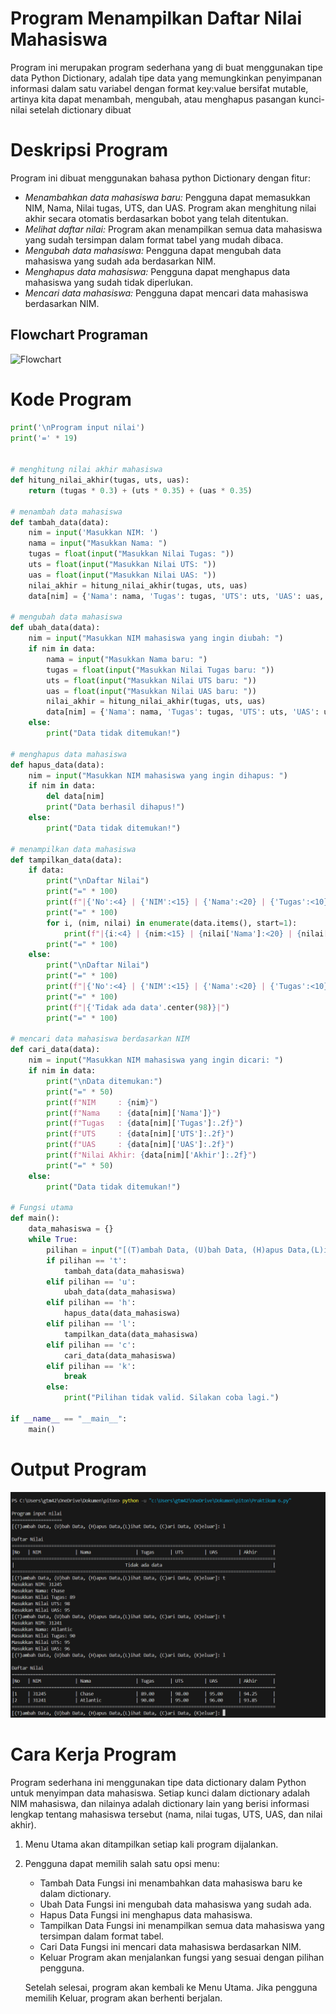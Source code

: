 # Program Menampilkan Daftar Nilai Mahasiswa
Program ini merupakan program sederhana yang di buat menggunakan tipe data Python Dictionary,  adalah tipe data yang memungkinkan penyimpanan informasi
dalam satu variabel dengan format key:value bersifat mutable, artinya kita dapat menambah, mengubah, atau menghapus pasangan kunci-nilai setelah dictionary dibuat
# Deskripsi Program
Program ini dibuat menggunakan bahasa python Dictionary dengan fitur:
* *Menambahkan data mahasiswa baru:* Pengguna dapat memasukkan NIM, Nama, Nilai tugas, UTS, dan UAS. Program akan menghitung nilai akhir secara otomatis berdasarkan bobot yang telah ditentukan.
* *Melihat daftar nilai:* Program akan menampilkan semua data mahasiswa yang sudah tersimpan dalam format tabel yang mudah dibaca.
* *Mengubah data mahasiswa:* Pengguna dapat mengubah data mahasiswa yang sudah ada berdasarkan NIM.
* *Menghapus data mahasiswa:* Pengguna dapat menghapus data mahasiswa yang sudah tidak diperlukan.
* *Mencari data mahasiswa:* Pengguna dapat mencari data mahasiswa berdasarkan NIM.
## Flowchart Programan
![Flowchart](Gambar/flowchart.png)
# Kode Program
```python
print('\nProgram input nilai')
print('=' * 19)


# menghitung nilai akhir mahasiswa
def hitung_nilai_akhir(tugas, uts, uas):
    return (tugas * 0.3) + (uts * 0.35) + (uas * 0.35)

# menambah data mahasiswa
def tambah_data(data):
    nim = input('Masukkan NIM: ')
    nama = input("Masukkan Nama: ")
    tugas = float(input("Masukkan Nilai Tugas: "))
    uts = float(input("Masukkan Nilai UTS: "))
    uas = float(input("Masukkan Nilai UAS: "))
    nilai_akhir = hitung_nilai_akhir(tugas, uts, uas)
    data[nim] = {'Nama': nama, 'Tugas': tugas, 'UTS': uts, 'UAS': uas, 'Akhir': nilai_akhir}

# mengubah data mahasiswa
def ubah_data(data):
    nim = input("Masukkan NIM mahasiswa yang ingin diubah: ")
    if nim in data:
        nama = input("Masukkan Nama baru: ")
        tugas = float(input("Masukkan Nilai Tugas baru: "))
        uts = float(input("Masukkan Nilai UTS baru: "))
        uas = float(input("Masukkan Nilai UAS baru: "))
        nilai_akhir = hitung_nilai_akhir(tugas, uts, uas)
        data[nim] = {'Nama': nama, 'Tugas': tugas, 'UTS': uts, 'UAS': uas, 'Akhir': nilai_akhir}
    else:
        print("Data tidak ditemukan!")

# menghapus data mahasiswa
def hapus_data(data):
    nim = input("Masukkan NIM mahasiswa yang ingin dihapus: ")
    if nim in data:
        del data[nim]
        print("Data berhasil dihapus!")
    else:
        print("Data tidak ditemukan!")

# menampilkan data mahasiswa
def tampilkan_data(data):
    if data:
        print("\nDaftar Nilai")
        print("=" * 100)
        print(f"|{'No':<4} | {'NIM':<15} | {'Nama':<20} | {'Tugas':<10} | {'UTS':<10} | {'UAS':<10} | {'Akhir':<10} |") 
        print("=" * 100)
        for i, (nim, nilai) in enumerate(data.items(), start=1):
            print(f"|{i:<4} | {nim:<15} | {nilai['Nama']:<20} | {nilai['Tugas']:<10.2f} | {nilai['UTS']:<10.2f} | {nilai['UAS']:<10.2f} | {nilai['Akhir']:<10.2f} |")
        print("=" * 100)
    else:
        print("\nDaftar Nilai")
        print("=" * 100)
        print(f"|{'No':<4} | {'NIM':<15} | {'Nama':<20} | {'Tugas':<10} | {'UTS':<10} | {'UAS':<10} | {'Akhir':<10} |") 
        print("=" * 100)
        print(f"|{'Tidak ada data'.center(98)}|")
        print("=" * 100)

# mencari data mahasiswa berdasarkan NIM
def cari_data(data):
    nim = input("Masukkan NIM mahasiswa yang ingin dicari: ")
    if nim in data:
        print("\nData ditemukan:")
        print("=" * 50)
        print(f"NIM     : {nim}")
        print(f"Nama    : {data[nim]['Nama']}")
        print(f"Tugas   : {data[nim]['Tugas']:.2f}")
        print(f"UTS     : {data[nim]['UTS']:.2f}")
        print(f"UAS     : {data[nim]['UAS']:.2f}")
        print(f"Nilai Akhir: {data[nim]['Akhir']:.2f}")
        print("=" * 50)
    else:
        print("Data tidak ditemukan!")

# Fungsi utama
def main():
    data_mahasiswa = {}
    while True:
        pilihan = input("[(T)ambah Data, (U)bah Data, (H)apus Data,(L)ihat Data, (C)ari Data, (K)eluar]: " )
        if pilihan == 't':
            tambah_data(data_mahasiswa)
        elif pilihan == 'u':
            ubah_data(data_mahasiswa)
        elif pilihan == 'h':
            hapus_data(data_mahasiswa)
        elif pilihan == 'l':
            tampilkan_data(data_mahasiswa)
        elif pilihan == 'c':
            cari_data(data_mahasiswa)
        elif pilihan == 'k':
            break
        else:
            print("Pilihan tidak valid. Silakan coba lagi.")

if __name__ == "__main__":
    main()

```
# Output Program

![Output](Gambar/Output.png)

# Cara Kerja Program
Program sederhana ini menggunakan tipe data dictionary dalam Python untuk menyimpan data mahasiswa. Setiap kunci dalam dictionary adalah NIM mahasiswa, dan nilainya adalah dictionary lain yang berisi informasi lengkap tentang mahasiswa tersebut (nama, nilai tugas, UTS, UAS, dan nilai akhir).
1. Menu Utama akan ditampilkan setiap kali program dijalankan.
2. Pengguna dapat memilih salah satu opsi menu:
    - Tambah Data Fungsi ini menambahkan data mahasiswa baru ke dalam dictionary.
    - Ubah Data Fungsi ini mengubah data mahasiswa yang sudah ada.
    - Hapus Data Fungsi ini menghapus data mahasiswa.
    - Tampilkan Data Fungsi ini menampilkan semua data mahasiswa yang tersimpan dalam format tabel.
    - Cari Data Fungsi ini mencari data mahasiswa berdasarkan NIM.
    - Keluar
   Program akan menjalankan fungsi yang sesuai dengan pilihan pengguna.

   Setelah selesai, program akan kembali ke Menu Utama.
   Jika pengguna memilih Keluar, program akan berhenti berjalan.